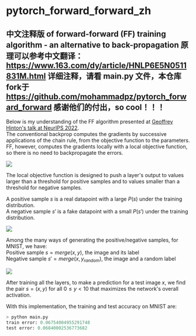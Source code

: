 # pytorch_forward_forward_zh
中文注释版 of forward-forward (FF) training algorithm - an alternative to back-propagation
原理可以参考中文翻译：
    https://www.163.com/dy/article/HNLP6E5N0511831M.html
详细注释，请看 main.py 文件，本仓库fork于 https://github.com/mohammadpz/pytorch_forward_forward 感谢他们的付出，so cool！！！
---

Below is my understanding of the FF algorithm presented at [Geoffrey Hinton's talk at NeurIPS 2022](https://www.cs.toronto.edu/~hinton/FFA13.pdf).\
The conventional backprop computes the gradients by successive applications of the chain rule, from the objective function to the parameters. FF, however, computes the gradients locally with a local objective function, so there is no need to backpropagate the errors.

![](./imgs/BP_vs_FF.png)

The local objective function is designed to push a layer's output to values larger than a threshold for positive samples and to values smaller than a threshold for negative samples.

A positive sample $s$ is a real datapoint with a large $P(s)$ under the training distribution.\
A negative sample $s'$ is a fake datapoint with a small $P(s')$ under the training distribution.

![](./imgs/layer.png)

Among the many ways of generating the positive/negative samples, for MNIST, we have:\
Positive sample $s = merge(x, y)$, the image and its label\
Negative sample $s' = merge(x, y_{random})$, the image and a random label

![](./imgs/pos_neg.png)

After training all the layers, to make a prediction for a test image $x$, we find the pair $s = (x, y)$ for all $0 \leq y < 10$ that maximizes the network's overall activation.

With this implementation, the training and test accuracy on MNIST are:
```python
> python main.py
train error: 0.06754004955291748
test error: 0.06840002536773682
```
